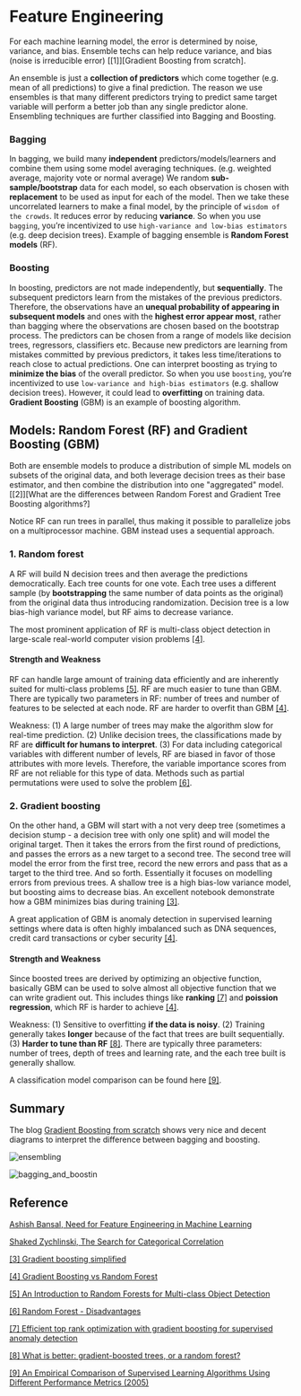 # Feature Engineering


For each machine learning model, the error is determined by noise, variance, and bias. Ensemble techs can help reduce variance, and bias (noise is irreducible error) [[1]][Gradient Boosting from scratch].

An ensemble is just a **collection of predictors** which come together (e.g. mean of all predictions) to give a final prediction. The reason we use ensembles is that many different predictors trying to predict same target variable will perform a better job than any single predictor alone. Ensembling techniques are further classified into Bagging and Boosting.

### Bagging

   In bagging, we build many **independent** predictors/models/learners and combine them using some model averaging techniques. (e.g. weighted average, majority vote or normal average) We random **sub-sample/bootstrap** data for each model, so each observation is chosen with **replacement** to be used as input for each of the model. Then we take these uncorrelated learners to make a final model, by the principle of `wisdom of the crowds`. It reduces error by reducing **variance**. So when you use `bagging`, you’re incentivized to use `high-variance and low-bias estimators` (e.g. deep decision trees). Example of bagging ensemble is **Random Forest models** (RF). 
   
   
### Boosting

   In boosting, predictors are not made independently, but **sequentially**. The subsequent predictors learn from the mistakes of the previous predictors. Therefore, the observations have an **unequal probability of appearing in subsequent models** and ones with the **highest error appear most**, rather than bagging where the observations are chosen based on the bootstrap process. The predictors can be chosen from a range of models like decision trees, regressors, classifiers etc. Because new predictors are learning from mistakes committed by previous predictors, it takes less time/iterations to reach close to actual predictions. One can interpret boosting as trying to **minimize the bias** of the overall predictor. So when you use `boosting`, you’re incentivized to use `low-variance and high-bias estimators` (e.g. shallow decision trees). However, it could lead to **overfitting** on training data. **Gradient Boosting** (GBM) is an example of boosting algorithm.
   

## Models: Random Forest (RF) and Gradient Boosting (GBM)


   Both are ensemble models to produce a distribution of simple ML models on subsets of the original data, and both leverage decision trees as their base estimator, and then combine the distribution into one "aggregated" model. [[2]][What are the differences between Random Forest and Gradient Tree Boosting algorithms?]

   Notice RF can run trees in parallel, thus making it possible to parallelize jobs on a multiprocessor machine. GBM instead uses a sequential approach.

### 1. Random forest

   A RF will build N decision trees and then average the predictions democratically. Each tree counts for one vote. Each tree uses a different sample (by **bootstrapping** the same number of data points as the original) from the original data thus introducing randomization. Decision tree is a low bias-high variance model, but RF aims to decrease variance.

   The most prominent application of RF is multi-class object detection in large-scale real-world computer vision problems [[4]][Gradient Boosting vs Random Forest].

#### Strength and Weakness

RF can handle large amount of training data efficiently and are inherently suited for multi-class problems [[5]][An Introduction to Random Forests for Multi-class Object Detection]. RF are much easier to tune than GBM. There are typically two parameters in RF: number of trees and number of features to be selected at each node. RF are harder to overfit than GBM [[4]][Gradient Boosting vs Random Forest].


Weakness: (1) A large number of trees may make the algorithm slow for real-time prediction. (2) Unlike decision trees, the classifications made by RF are **difficult for humans to interpret**. (3) For data including categorical variables with different number of levels, RF are biased in favor of those attributes with more levels. Therefore, the variable importance scores from RF are not reliable for this type of data. Methods such as partial permutations were used to solve the problem [[6]][Random Forest - Disadvantages].


### 2. Gradient boosting

   On the other hand, a GBM will start with a not very deep tree (sometimes a decision stump - a decision tree with only one split) and will model the original target. Then it takes the errors from the first round of predictions, and passes the errors as a new target to a second tree. The second tree will model the error from the first tree, record the new errors and pass that as a target to the third tree. And so forth. Essentially it focuses on modelling errors from previous trees. A shallow tree is a high bias-low variance model, but boosting aims to decrease bias. An excellent notebook demonstrate how a GBM minimizes bias during training [[3]][Gradient boosting simplified].

   A great application of GBM is anomaly detection in supervised learning settings where data is often highly imbalanced such as DNA sequences, credit card transactions or cyber security [[4]][Gradient Boosting vs Random Forest].

#### Strength and Weakness

Since boosted trees are derived by optimizing an objective function, basically GBM can be used to solve almost all objective function that we can write gradient out. This includes things like **ranking** [[7]][Efficient top rank optimization with gradient boosting for supervised anomaly detection] and **poission regression**, which RF is harder to achieve [[4]][Gradient Boosting vs Random Forest].

Weakness: (1) Sensitive to overfitting **if the data is noisy**. (2) Training generally takes **longer** because of the fact that trees are built sequentially. (3) **Harder to tune than RF** [[8]][What is better: gradient-boosted trees, or a random forest?]. There are typically three parameters: number of trees, depth of trees and learning rate, and the each tree built is generally shallow.


A classification model comparison can be found here [[9]][An Empirical Comparison of Supervised Learning Algorithms Using Different Performance Metrics (2005)].


## Summary

The blog [Gradient Boosting from scratch](https://medium.com/mlreview/gradient-boosting-from-scratch-1e317ae4587d) shows very nice and decent diagrams to interpret the difference between bagging and boosting. 

![ensembling](images/ensembling.png)

![bagging_and_boostin](images/bagging_and_boosting.png)












## Reference

[Need for Feature Engineering in Machine Learning]: https://towardsdatascience.com/need-for-feature-engineering-in-machine-learning-897df2ed00e6
[Ashish Bansal, Need for Feature Engineering in Machine Learning](https://towardsdatascience.com/need-for-feature-engineering-in-machine-learning-897df2ed00e6)



[The Search for Categorical Correlation]: https://towardsdatascience.com/the-search-for-categorical-correlation-a1cf7f1888c9
[Shaked Zychlinski, The Search for Categorical Correlation](https://towardsdatascience.com/the-search-for-categorical-correlation-a1cf7f1888c9)


[Gradient boosting simplified]: https://www.kaggle.com/grroverpr/gradient-boosting-simplified/
[[3] Gradient boosting simplified](https://www.kaggle.com/grroverpr/gradient-boosting-simplified/)


[Gradient Boosting vs Random Forest]: https://medium.com/@aravanshad/gradient-boosting-versus-random-forest-cfa3fa8f0d80
[[4] Gradient Boosting vs Random Forest](https://medium.com/@aravanshad/gradient-boosting-versus-random-forest-cfa3fa8f0d80)


[An Introduction to Random Forests for Multi-class Object Detection]: https://pdfs.semanticscholar.org/9035/e87ce49b67b751838c7346d36fe481260217.pdf
[[5] An Introduction to Random Forests for Multi-class Object Detection](https://pdfs.semanticscholar.org/9035/e87ce49b67b751838c7346d36fe481260217.pdf)


[Random Forest - Disadvantages]: http://www.liquisearch.com/random_forest/disadvantages
[[6] Random Forest - Disadvantages](http://www.liquisearch.com/random_forest/disadvantages)



[Efficient top rank optimization with gradient boosting for supervised anomaly detection]: http://ecmlpkdd2017.ijs.si/papers/paperID241.pdf
[[7] Efficient top rank optimization with gradient boosting for supervised anomaly detection](http://ecmlpkdd2017.ijs.si/papers/paperID241.pdf)


[What is better: gradient-boosted trees, or a random forest?]:http://fastml.com/what-is-better-gradient-boosted-trees-or-random-forest/
[[8] What is better: gradient-boosted trees, or a random forest?](http://fastml.com/what-is-better-gradient-boosted-trees-or-random-forest/)


[An Empirical Comparison of Supervised Learning Algorithms Using Different Performance Metrics (2005)]: http://citeseerx.ist.psu.edu/viewdoc/summary?doi=10.1.1.60.3232
[[9] An Empirical Comparison of Supervised Learning Algorithms Using Different Performance Metrics (2005)](http://citeseerx.ist.psu.edu/viewdoc/summary?doi=10.1.1.60.3232)